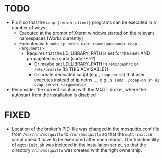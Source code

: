 # TODO
- Fix it so that the `coap-{server|client}` programs can be executed in a number of ways:
  - Executed at the prompt of Xterm windows started on the relevant namespaces [Works currently]
  - Executed with `sudo ip netns exec <namespacename> coap-... <arguments>`
    - Requires that the LD_LIBRARY_PATH is set for the user AND propagated via sudo (sudo -E ??)
      - Or maybe set LD_LIBRARY_PATH in `/etc/bashrc` or `/etc/profile` (IS THIS ADVISABLE?)
      - Or create dedicated script (e.g., `coap-on.sh`) that user executes instead of ip netns ..., e.g., `$ sudo ./coap-on.sh H1 coap-server <arguments>`
- Reconsider the current solution with the MQTT broker, where the autostart from the installation is disabled

FIXED
=================================================================================================
- Location of the broker's PID-file was changed in the mosquitto.conf file from `/var/run/mosquitto` to `/run/mosquitto` so that the `mqtt-init.sh` script doesn't have to be exercuted after each reboot. The functionality of `mqtt-init.sh` was included in the installation script, so that the directory `/run/mosquitto` was created with the right ownership.


